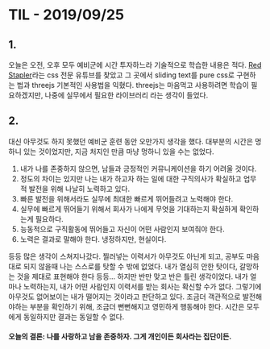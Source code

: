 # TIL - 2019/09/25

## 1.

오늘은 오전, 오후 모두 예비군에 시간 투자하느라 기술적으로 학습한 내용은 적다.
[Red Stapler](https://www.youtube.com/channel/UCRthRrv06q1iOl86-tTKJhg)라는 css 전문 유튜브를 찾았고 그 곳에서 sliding text를 pure css로 구현하는 법과 threejs 기본적인 사용법을 익혔다. threejs는 마음먹고 사용하려면 학습이 필요하겠지만, 나중에 실무에서 필요한 라이브러리 라는 생각이 들었다.


## 2.

대신 아무것도 하지 못했던 예비군 훈련 동안 오만가지 생각을 했다.
대부분의 시간은 멍하니 있는 것이었지만, 지금 처지인 만큼 마냥 멍하니 있을 수는 없었다.

1. 내가 나를 존중하지 않으면, 남들과 긍정적인 커뮤니케이션을 하기 어려울 것이다.
2. 정도의 차이는 있지만 나는 내가 하고자 하는 일에 대한 구직의사가 확실하고 업무적 발전을 위해 나날히 노력하고 있다.
3. 빠른 발전을 위해서라도 실무에 최대한 빠르게 뛰어들려고 노력해야 한다.
4. 실무에 빠르게 뛰어들기 위해서 회사가 나에게 무엇을 기대하는지 확실하게 확인하는게 필요하다.
5. 능동적으로 구직활동에 뛰어들고 자신이 어떤 사람인지 보여줘야 한다.
6. 노력은 결과로 말해야 한다. 냉정하지만, 현실이다.

등등 많은 생각이 스쳐지나갔다. 찔러넣는 이력서가 아무것도 아닌게 되고, 공부도 마음대로 되지 않을때 나는 스스로를 탓할 수 밖에 없었다. 내가 열심히 안한 탓이다, 갈망하는 것을 제대로 표현해야 한다 등등... 하지만 반만 맞고 반은 틀린 생각이었다. 내가 얼마나 노력하는지, 내가 어떤 사람인지 이력서를 받는 회사는 확신할 수가 없다. 그렇기에 아무것도 없어보이는 내가 떨어지는 것이라고 판단하고 있다. 조금더 객관적으로 발전해야하는 부분을 확인하기 위해, 조금더 뻔뻔해지고 영민하게 행동해야 한다. 시간은 모두에게 동일하지만 결과는 동일할 수 없다.

#### 오늘의 결론: 나를 사랑하고 남을 존중하자. 그게 개인이든 회사라는 집단이든.